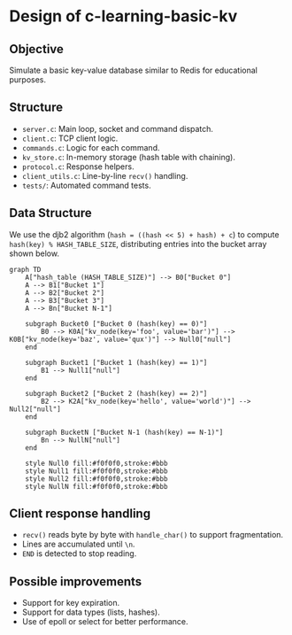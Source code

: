 # Design of c-learning-basic-kv

## Objective

Simulate a basic key-value database similar to Redis for educational purposes.

## Structure

- `server.c`: Main loop, socket and command dispatch.
- `client.c`: TCP client logic.
- `commands.c`: Logic for each command.
- `kv_store.c`: In-memory storage (hash table with chaining).
- `protocol.c`: Response helpers.
- `client_utils.c`: Line-by-line `recv()` handling.
- `tests/`: Automated command tests.
## Data Structure

We use the djb2 algorithm (`hash = ((hash << 5) + hash) + c`) to compute `hash(key) % HASH_TABLE_SIZE`, distributing entries into the bucket array shown below.
```mermaid
graph TD
    A["hash_table (HASH_TABLE_SIZE)"] --> B0["Bucket 0"]
    A --> B1["Bucket 1"]
    A --> B2["Bucket 2"]
    A --> B3["Bucket 3"]
    A --> Bn["Bucket N-1"]

    subgraph Bucket0 ["Bucket 0 (hash(key) == 0)"]
        B0 --> K0A["kv_node(key='foo', value='bar')"] --> K0B["kv_node(key='baz', value='qux')"] --> Null0["null"]
    end

    subgraph Bucket1 ["Bucket 1 (hash(key) == 1)"]
        B1 --> Null1["null"]
    end

    subgraph Bucket2 ["Bucket 2 (hash(key) == 2)"]
        B2 --> K2A["kv_node(key='hello', value='world')"] --> Null2["null"]
    end

    subgraph BucketN ["Bucket N-1 (hash(key) == N-1)"]
        Bn --> NullN["null"]
    end

    style Null0 fill:#f0f0f0,stroke:#bbb
    style Null1 fill:#f0f0f0,stroke:#bbb
    style Null2 fill:#f0f0f0,stroke:#bbb
    style NullN fill:#f0f0f0,stroke:#bbb
```

## Client response handling

- `recv()` reads byte by byte with `handle_char()` to support fragmentation.
- Lines are accumulated until `\n`.
- `END` is detected to stop reading.

## Possible improvements

- Support for key expiration.
- Support for data types (lists, hashes).
- Use of epoll or select for better performance.